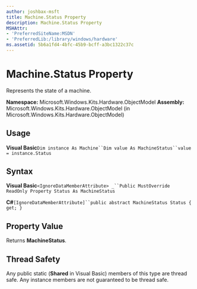 ```yaml
---
author: joshbax-msft
title: Machine.Status Property
description: Machine.Status Property
MSHAttr:
- 'PreferredSiteName:MSDN'
- 'PreferredLib:/library/windows/hardware'
ms.assetid: 5b6a1fd4-4bfc-45b9-bcff-a3bc1322c37c
---
```


# Machine.Status Property


Represents the state of a machine.

**Namespace:** Microsoft.Windows.Kits.Hardware.ObjectModel **Assembly:** Microsoft.Windows.Kits.Hardware.ObjectModel (in Microsoft.Windows.Kits.Hardware.ObjectModel)

## Usage


**Visual Basic**`Dim instance As Machine``Dim value As MachineStatus``value = instance.Status`

## Syntax


**Visual Basic**`<IgnoreDataMemberAttribute> _``Public MustOverride ReadOnly Property Status As MachineStatus`

**C#**`[IgnoreDataMemberAttribute]``public abstract MachineStatus Status { get; }`

## Property Value


Returns **MachineStatus**.

## Thread Safety


Any public static (**Shared** in Visual Basic) members of this type are thread safe. Any instance members are not guaranteed to be thread safe.

 

 






